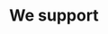 ---
title: 'We support'
showInNav: true
navOrder: '3'
sections:
    items:
        -
            template: fullHeightBanner
            text: '# We support'
            backgroundImage: 01915ac5bd0f5f4e0a8831b4703ca51cc229c517
            button:
                target: _self
                text:
    schemaBindings:
        - f84c8965eebe4f899d6fe60a8c1d5f3622d4af7f
description:
meta:
    id: 567d4e622341243144e3f58fc8b675a711a9ad17
    parentId: ""
    language: en
permalink: /we-support/
layout: sectionPage
---